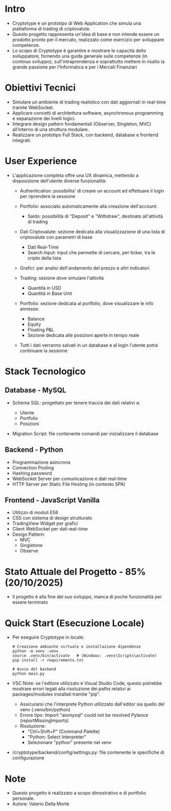 # Intro

-   Cryptotype è un prototipo di Web Application che simula una piattaforma di trading di criptovalute.
-   Questo progetto rappresenta un'idea di base e non intende essere un prodotto pronto per il mercato, realizzato come esercizio per sviluppare competenze.
-   Lo scopo di Cryptotype è garantire e mostrare le capacità dello sviluppatore, fornendo una guida generale sulle competenze (in continuo sviluppo), sull'intraprendenza e soprattutto mettere in risalto la grande passione per l'Informatica e per i Mercati Finanziari

# Obiettivi Tecnici

-   Simulare un ambiente di trading realistico con dati aggiornati in real-time tramite WebSocket.
-   Applicare concetti di architettura software, asynchronous programming e separazione dei livelli logici.
-   Integrare design pattern fondamentali (Observer, Singleton, MVC) all’interno di una struttura modulare.
-   Realizzare un prototipo Full Stack, con backend, database e frontend integrati.

# User Experience

-   L'applicazione completa offre una UX dinamica, mettendo a disposizione dell'utente diverse funzionalità:
    -   Authentication: possibilita' di creare un account ed effettuare il login per riprendere la sessione
    -   Portfolio: associato automaticamente alla creazione dell'account:
        -   Saldo: possibilità di "Deposit" e "Withdraw", destinato all'attività di trading
    
    -   Dati Criptovalute: sezione dedicata alla visualizzazione di una lista di criptovalute con parametri di base
        -   Dati Real-Time
        -   Search Input: input che permette di cercare, per ticker, tra le cripto della lista
    
    -   Grafici: per analisi dell'andamento del prezzo e altri indicatori
    -   Trading: sezione dove simulare l'attività
        -   Quantità in USD
        -   Quantità in Base Unit
    
    -   Portfolio: sezione dedicata al portfolio, dove visualizzare le info annesse:
        -   Balance
        -   Equity
        -   Floating P&L
        -   Sezione dedicata alle posizioni aperte in tempo reale
    
    -   Tutti i dati verranno salvati in un database e al login l'utente potrà continuare la sessione

# Stack Tecnologico
## Database - MySQL

-   Schema SQL: progettato per tenere traccia dei dati relativi a:
    -   Utente
    -   Portfolio
    -   Posizioni

-   Migration Script: file contenente comandi per inizializzare il database

## Backend - Python

-   Programmazione asincrona
-   Connection Pooling
-   Hashing password
-   WebSocket Server per comunicazione e dati real-time
-   HTTP Server per Static File Hosting (in contesto SPA)

## Frontend - JavaScript Vanilla

-   Utilizzo di moduli ES6
-   CSS con sistema di design strutturato
-   TradingView Widget per grafici
-   Client WebSocket per dati real-time
-   Design Pattern:
    -   MVC
    -   Singletone
    -   Observe

# Stato Attuale del Progetto - 85% (20/10/2025)

-   Il progetto è alla fine del suo sviluppo, manca di poche funzionalità per essere terminato

# Quick Start (Esecuzione Locale)

-   Per eseguire Cryptotype in locale:
    
        # Creazione ambiente virtuale e installazione dipendenze
        python -m venv .venv
        source .venv/bin/activate   # (Windows: .venv\Scripts\activate)
        pip install -r requirements.txt
        
        # Avvio del backend
        python main.py

-   VSC Note: se l'editore utilizzato è Visual Studio Code, questo potrebbe mostrare errori legati alla risoluzione dei paths relativi ai packages/modules installati tramite "pip".
    -   Assicurarsi che l'interprete Python utilizzato dall'editor sia quello del venv (.venv/bin/python)
    -   Errore tipo: Import "aiomysql" could not be resolved Pylance (reportMissingImports)
    -   Risoluzione:
        -   "Ctrl+Shift+P" (Command Palette)
        -   "Python: Select Interpreter"
        -   Selezionare "python" presente nel venv

-   /cryptotype/backend/config/settings.py: file contenente le specifiche di configurazione

# Note

-   Questo progetto è realizzato a scopo dimostrativo e di portfolio personale.
-   Autore: Valerio Della Morte

